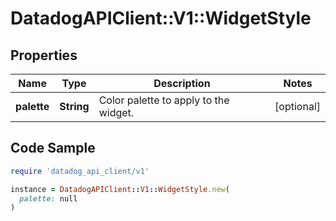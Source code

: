 # DatadogAPIClient::V1::WidgetStyle

## Properties

| Name | Type | Description | Notes |
| ---- | ---- | ----------- | ----- |
| **palette** | **String** | Color palette to apply to the widget. | [optional] |

## Code Sample

```ruby
require 'datadog_api_client/v1'

instance = DatadogAPIClient::V1::WidgetStyle.new(
  palette: null
)
```

